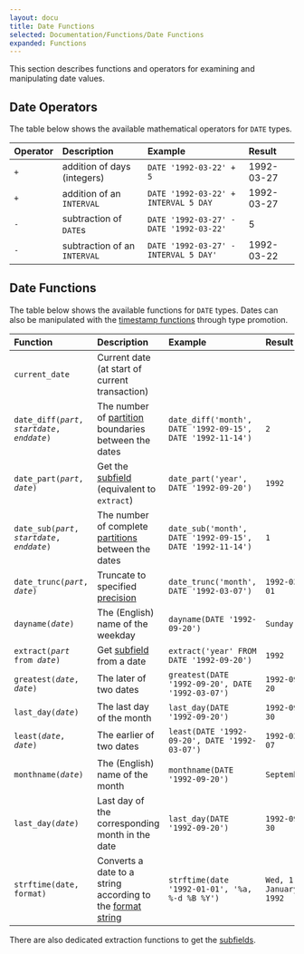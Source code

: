 ```yaml
---
layout: docu
title: Date Functions
selected: Documentation/Functions/Date Functions
expanded: Functions
---
```

This section describes functions and operators for examining and manipulating date values.

## Date Operators
The table below shows the available mathematical operators for `DATE` types.

| Operator | Description | Example | Result |
|:---|:---|:---|:---|
| `+` | addition of days (integers) | `DATE '1992-03-22' + 5` | 1992-03-27 |
| `+` | addition of an `INTERVAL` | `DATE '1992-03-22' + INTERVAL 5 DAY` | 1992-03-27 |
| `-` | subtraction of `DATE`s | `DATE '1992-03-27' - DATE '1992-03-22'` | 5 |
| `-` | subtraction of an `INTERVAL` | `DATE '1992-03-27' - INTERVAL 5 DAY'` | 1992-03-22 |

## Date Functions
The table below shows the available functions for `DATE` types.
Dates can also be manipulated with the [timestamp functions](/docs/sql/functions/timestamp) through type promotion.

| Function | Description | Example | Result |
|:---|:---|:---|:---|
| `current_date` | Current date (at start of current transaction) | | |
| `date_diff(`*`part`*`, `*`startdate`*`, `*`enddate`*`)` | The number of [partition](/docs/sql/functions/datepart) boundaries between the dates | `date_diff('month', DATE '1992-09-15', DATE '1992-11-14')` | `2` |
| `date_part(`*`part`*`, `*`date`*`)` | Get the [subfield](/docs/sql/functions/datepart) (equivalent to `extract`) | `date_part('year', DATE '1992-09-20')` | `1992` |
| `date_sub(`*`part`*`, `*`startdate`*`, `*`enddate`*`)` | The number of complete [partitions](/docs/sql/functions/datepart) between the dates | `date_sub('month', DATE '1992-09-15', DATE '1992-11-14')` | `1` |
| `date_trunc(`*`part`*`, `*`date`*`)` | Truncate to specified [precision](/docs/sql/functions/datepart) | `date_trunc('month', DATE '1992-03-07')` | `1992-03-01` |
| `dayname(`*`date`*`)` | The (English) name of the weekday | `dayname(DATE '1992-09-20')` | `Sunday` |
| `extract(`*`part`* `from `*`date`*`)` | Get [subfield](/docs/sql/functions/datepart) from a date | `extract('year' FROM DATE '1992-09-20')` | `1992` |
| `greatest(`*`date`*`, `*`date`*`)` | The later of two dates | `greatest(DATE '1992-09-20', DATE '1992-03-07')` | `1992-09-20` |
| `last_day(`*`date`*`)` | The last day of the month | `last_day(DATE '1992-09-20')` | `1992-09-30` |
| `least(`*`date`*`, `*`date`*`)` | The earlier of two dates | `least(DATE '1992-09-20', DATE '1992-03-07')` | `1992-03-07` |
| `monthname(`*`date`*`)` | The (English) name of the month | `monthname(DATE '1992-09-20')` | `September` |
| `last_day(`*`date`*`)` | Last day of the corresponding month in the date | `last_day(DATE '1992-09-20')` | `1992-09-30` |
| `strftime(date, format)` | Converts a date to a string according to the [format string](/docs/sql/functions/dateformat) | `strftime(date '1992-01-01', '%a, %-d %B %Y')` | `Wed, 1 January 1992` |

There are also dedicated extraction functions to get the [subfields](/docs/sql/functions/datepart).
